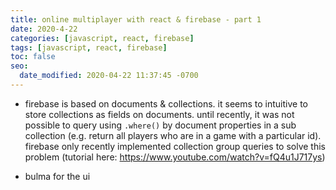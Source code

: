 ```yaml
---
title: online multiplayer with react & firebase - part 1
date: 2020-4-22
categories: [javascript, react, firebase]
tags: [javascript, react, firebase]
toc: false
seo:
  date_modified: 2020-04-22 11:37:45 -0700
---
```


* firebase is based on documents & collections. it seems to intuitive to store collections as fields on documents. until recently, it was not possible to query using `.where()` by document properties in a sub collection (e.g. return all players who are in a game with a particular id). firebase only recently implemented collection group queries to solve this problem (tutorial here: https://www.youtube.com/watch?v=fQ4u1J717ys)

* bulma for the ui